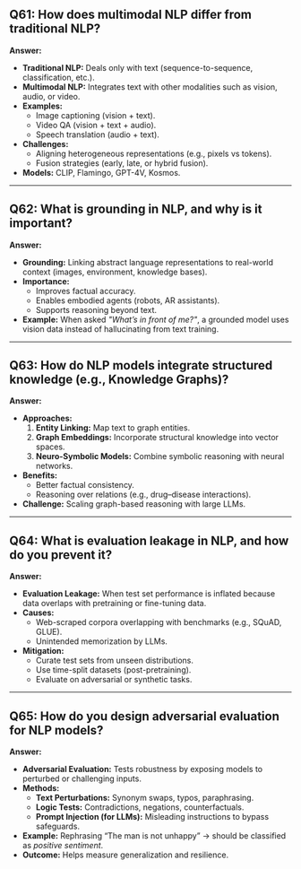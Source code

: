 ## Q61: How does multimodal NLP differ from traditional NLP?

**Answer:**
- **Traditional NLP:** Deals only with text (sequence-to-sequence, classification, etc.).
- **Multimodal NLP:** Integrates text with other modalities such as vision, audio, or video.
- **Examples:**
  - Image captioning (vision + text).
  - Video QA (vision + text + audio).
  - Speech translation (audio + text).
- **Challenges:**
  - Aligning heterogeneous representations (e.g., pixels vs tokens).
  - Fusion strategies (early, late, or hybrid fusion).
- **Models:** CLIP, Flamingo, GPT-4V, Kosmos.

---

## Q62: What is grounding in NLP, and why is it important?

**Answer:**
- **Grounding:** Linking abstract language representations to real-world context (images, environment, knowledge bases).
- **Importance:**
  - Improves factual accuracy.
  - Enables embodied agents (robots, AR assistants).
  - Supports reasoning beyond text.
- **Example:** When asked *"What’s in front of me?"*, a grounded model uses vision data instead of hallucinating from text training.

---

## Q63: How do NLP models integrate structured knowledge (e.g., Knowledge Graphs)?

**Answer:**
- **Approaches:**
  1. **Entity Linking:** Map text to graph entities.
  2. **Graph Embeddings:** Incorporate structural knowledge into vector spaces.
  3. **Neuro-Symbolic Models:** Combine symbolic reasoning with neural networks.
- **Benefits:**
  - Better factual consistency.
  - Reasoning over relations (e.g., drug–disease interactions).
- **Challenge:** Scaling graph-based reasoning with large LLMs.

---

## Q64: What is evaluation leakage in NLP, and how do you prevent it?

**Answer:**
- **Evaluation Leakage:** When test set performance is inflated because data overlaps with pretraining or fine-tuning data.
- **Causes:**
  - Web-scraped corpora overlapping with benchmarks (e.g., SQuAD, GLUE).
  - Unintended memorization by LLMs.
- **Mitigation:**
  - Curate test sets from unseen distributions.
  - Use time-split datasets (post-pretraining).
  - Evaluate on adversarial or synthetic tasks.

---

## Q65: How do you design adversarial evaluation for NLP models?

**Answer:**
- **Adversarial Evaluation:** Tests robustness by exposing models to perturbed or challenging inputs.
- **Methods:**
  - **Text Perturbations:** Synonym swaps, typos, paraphrasing.
  - **Logic Tests:** Contradictions, negations, counterfactuals.
  - **Prompt Injection (for LLMs):** Misleading instructions to bypass safeguards.
- **Example:** Rephrasing “The man is not unhappy” → should be classified as *positive sentiment*.
- **Outcome:** Helps measure generalization and resilience.
